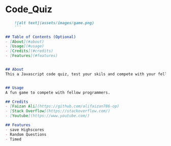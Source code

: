 # Code_Quiz

```md
    ![alt text](assets/images/game.png)
    ```

## Table of Contents (Optional)
- [About](#about)
- [Usage](#usage)
- [Credits](#credits)
- [Features](#features)


## About
This a Javascript code quiz, test your skils and compete with your fellow programmers.


## Usage
A fun game to compete with fellow programmers.

## Credits
- [Faizan Ali](https://github.com/alifaizan786-op)
- [Stack Overflow](https://stackoverflow.com/)
- [Youtube](https://www.youtube.com/)

## Features
- save Highscores
- Random Questions
- Timed